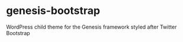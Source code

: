 genesis-bootstrap
=================

WordPress child theme for the Genesis framework styled after Twitter Bootstrap
